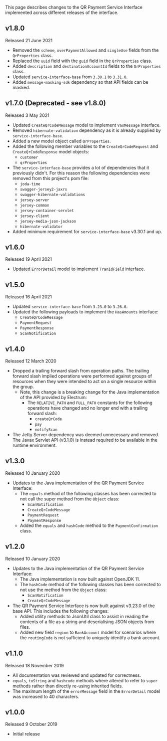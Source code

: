 This page describes changes to the QR Payment Service Interface implemented across different releases of the interface.

## v1.8.0
Released 21 June 2021

* Removed the `scheme`, `overPaymentAllowed` and `singleUse` fields from the `QrProperties` class.
* Replaced the `uuid` field with the `guid` field  in the `QrProperties` class.
* Added `description` and `destinationAccountId` fields to the `QrProperties` class.
* Updated `service-interface-base` from `3.30.1` to `3.31.0`.
* Added `message-masking-sdk` dependency so that API fields can be masked.

## v1.7.0 (Deprecated - see v1.8.0)
Released 3 May 2021

* Updated `CreateQrCodeMessage` model to implement `VasMessage` interface.
* Removed `hibernate-validation` dependency as it is already supplied by `service-interface-base`.
* Added a new model object called `QrProperties`.
* Added the following member variables to the `CreateQrCodeRequest` and `CreateQrCodeResponse` model objects:
    * `customer`
    * `qrProperties`
* The `service-interface-base` provides a lot of dependencies that it previously didn't. For this reason the following
  dependencies were removed from this project's pom file:
    * `joda-time`
    * `swagger-jersey2-jaxrs`
    * `swagger-hibernate-validations`
    * `jersey-server`
    * `jersey-common`
    * `jersey-container-servlet`
    * `jersey-client`
    * `jersey-media-json-jackson`
    * `hibernate-validator`
* Added minimum requirement for `service-interface-base` v3.30.1 and up.

## v1.6.0
Released 19 April 2021

* Updated `ErrorDetail` model to implement `TranidField` interface.

## v1.5.0
Released 16 April 2021

* Updated `service-interface-base` from `3.23.0` to `3.26.0`.
* Updated the following payloads to implement the `HasAmounts` interface:
    * `CreateQrCodeMessage`
    * `PaymentRequest`
    * `PaymentResponse`
    * `ScanNotification`


## v1.4.0
Released 12 March 2020

* Dropped a trailing forward slash from operation paths. The trailing forward slash implied operations were performed against groups of resources when they were intended to act on a single resource within the group.
  * Note, this change is a breaking change for the Java implementation of the API provided by Electrum:
    * The `RELATIVE_PATH` and `FULL_PATH` constants for the following operations have changed and no longer end with a trailing forward slash:
      * `createQrCode`
      * `pay`
      * `notifyScan`
* The Jetty Server dependency was deemed unnecessary and removed. The Javax Servlet API (v3.1.0) is instead required to be available in the runtime environment.

## v1.3.0
Released 10 January 2020

* Updates to the Java implementation of the QR Payment Service Interface:
    * The `equals` method of the following classes has been corrected to not call the super method from the `Object` class:
        * `ScanNotification`
        * `CreateQrCodeMessage`
        * `PaymentRequest`
        * `PaymentResponse`
    * Added the `equals` and `hashCode` method to the `PaymentConfirmation` class.

## v1.2.0
Released 10 January 2020

* Updates to the Java implementation of the QR Payment Service Interface:
    * The Java implementation is now built against OpenJDK 11.
    * The `hashCode` method of the following classes has been corrected to not use the method from the `Object` class:
        * `ScanNotification`
        * `CreateQrCodeMessage`
* The QR Payment Service Interface is now built against v3.23.0 of the base API. This includes the following changes:
    * Added utility methods to JsonUtil class to assist in reading the contents of a file as a string and deserialising JSON objects from files.
    * Added new field `region` to `BankAccount` model for scenarios where the `routingCode` is not sufficient to uniquely identify a bank account.

## v1.1.0
Released 18 November 2019

* All documentation was reviewed and updated for correctness.
* `equals`, `toString` and `hashcode` methods where altered to refer to `super` methods rather than directly re-using inherited fields.
* The maximum length of the `errorMessage` field in the `ErrorDetail` model was increased to 40 characters.

## v1.0.0
Released 9 October 2019

* Initial release
